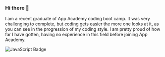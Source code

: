 ### Hi there 👋

I am a recent graduate of App Academy coding boot camp.  It was very challenging to complete, but coding gets easier the more one looks at it, as you can see in the progression of my coding style.  I am pretty proud of how far I have gotten, having no experience in this field before joining App Academy.

![JavaScript Badge](https://img.shields.io/badge/JavaScript-F7DF1E?logo=javascript&logoColor=000&style=for-the-badge)
